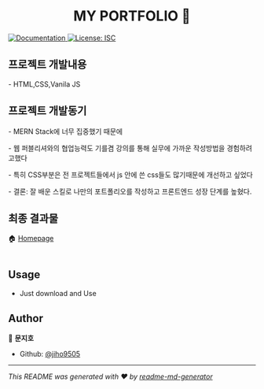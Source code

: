 <h1 align="center"> MY PORTFOLIO 👋</h1>
<p>
  <a href="https://github.com/jiho9505/project#README" target="_blank">
    <img alt="Documentation" src="https://img.shields.io/badge/documentation-yes-brightgreen.svg" />
  </a>
  <a href="#" target="_blank">
    <img alt="License: ISC" src="https://img.shields.io/badge/License-ISC-yellow.svg" />
  </a>
</p>

## 프로젝트 개발내용
<p>- HTML,CSS,Vanila JS</p> 

## 프로젝트 개발동기
<p>- MERN Stack에 너무 집중했기 때문에</p>
<p>- 웹 퍼블리셔와의 협업능력도 기를겸 강의를 통해 실무에 가까운 작성방법을 경험하려고했다</p>
<p>- 특히 CSS부분은 전 프로젝트들에서 js 안에 쓴 css들도 많기때문에 개선하고 싶었다</p>
<p>- 결론: 잘 배운 스킬로 나만의 포트폴리오를 작성하고 프론트엔드 성장 단계를 높혔다.</p>

## 최종 결과물
🏠 [Homepage](https://jiho9505.github.io/Portfolio/)
<br><br/>

## Usage
- Just download and Use

## Author

👤 **문지호**

* Github: [@jiho9505](https://github.com/jiho9505)


***
_This README was generated with ❤️ by [readme-md-generator](https://github.com/kefranabg/readme-md-generator)_
